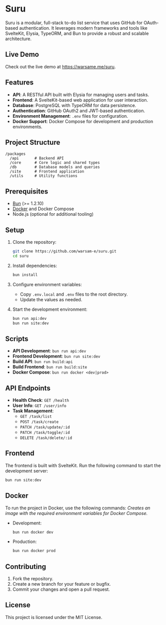 # Suru

Suru is a modular, full-stack to-do list service that uses GitHub for OAuth-based authentication. It leverages modern frameworks and tools like SvelteKit, Elysia, TypeORM, and Bun to provide a robust and scalable architecture.

## Live Demo
Check out the live demo at https://warsame.me/suru.

## Features

- **API**: A RESTful API built with Elysia for managing users and tasks.
- **Frontend**: A SvelteKit-based web application for user interaction.
- **Database**: PostgreSQL with TypeORM for data persistence.
- **Authentication**: GitHub OAuth2 and JWT-based authentication.
- **Environment Management**: `.env` files for configuration.
- **Docker Support**: Docker Compose for development and production environments.

## Project Structure

```
/packages
  /api       # Backend API
  /core      # Core logic and shared types
  /db        # Database models and queries
  /site      # Frontend application
  /utils     # Utility functions
```

## Prerequisites

- [Bun](https://bun.sh/) (>= 1.2.10)
- [Docker](https://www.docker.com/) and Docker Compose
- Node.js (optional for additional tooling)

## Setup

1. Clone the repository:
   ```bash
   git clone https://github.com/warsam-e/suru.git
   cd suru
   ```

2. Install dependencies:
   ```bash
   bun install
   ```

3. Configure environment variables:
   - Copy `.env.local` and `.env` files to the root directory.
   - Update the values as needed.

4. Start the development environment:
   ```bash
   bun run api:dev
   bun run site:dev
   ```

## Scripts

- **API Development**: `bun run api:dev`
- **Frontend Development**: `bun run site:dev`
- **Build API**: `bun run build:api`
- **Build Frontend**: `bun run build:site`
- **Docker Compose**: `bun run docker <dev|prod>`

## API Endpoints

- **Health Check**: `GET /health`
- **User Info**: `GET /user/info`
- **Task Management**:
  - `GET /task/list`
  - `POST /task/create`
  - `PATCH /task/update/:id`
  - `PATCH /task/toggle/:id`
  - `DELETE /task/delete/:id`

## Frontend

The frontend is built with SvelteKit. Run the following command to start the development server:
```bash
bun run site:dev
```

## Docker

To run the project in Docker, use the following commands:
_Creates an image with the required environment variables for Docker Compose._
- Development:
  ```bash
  bun run docker dev
  ```
- Production:
  ```bash
  bun run docker prod
  ```

## Contributing

1. Fork the repository.
2. Create a new branch for your feature or bugfix.
3. Commit your changes and open a pull request.

## License

This project is licensed under the MIT License.
